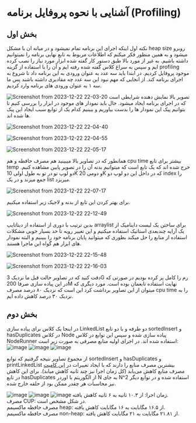 # آشنایی با نحوه پروفایل برنامه (Profiling)
## بخش اول
نکته اول اینکه اجرای این برنامه تمام نمیشود و در میانه ان با مشکل heap size روبرو میشود و به همین منظور فکر میکنم که اطلاعات مربوط به تابع نهایی برنامه را نمیتوانیم داشته باشیم.
به غیر از مورد بالا طبق دستور کار گفته شده ابزار مورد نیاز را نصب کرده ایم و سپس به سراغ کلاس گفته شده رفته ایم و آن را با استفاده از گزینه profiling موجود پروفایل کردیم. در ابتدا باید سه عدد به عنوان ورودی به این برنامه داد تا شروع به اجرای برنامه کند. از انجایی که مهم نبود این سه عدد چه مقادیری داشته باشند پس ما سه ۱ به عنوان ورودی های برنامه وارد کردیم.

![Screenshot from 2023-12-22 22-03-20](https://github.com/seyyedAlirezaGhazanfari/ProfilingTest/assets/59168138/51c72d17-1aca-4db5-8fd3-9470529cbabf)
تصویر بالا نمایش دهنده شرایطی است که در اجرای برنامه ایجاد میشود.
حال باید نمودار های موجود در ابزار را بررسی کنیم تا بتوانیم پیک این نمودار ها را بدست بیاوریم و ببینیم کدام یک از توابع سبب ایجاد این پیک ها شده اند.

![Screenshot from 2023-12-22 22-04-40](https://github.com/seyyedAlirezaGhazanfari/ProfilingTest/assets/59168138/4ae93767-f738-4605-9c06-befd98dd2dbf)

![Screenshot from 2023-12-22 22-04-55](https://github.com/seyyedAlirezaGhazanfari/ProfilingTest/assets/59168138/e042d9a9-2c41-43a1-9d55-9d05d1d2cc60)

![Screenshot from 2023-12-22 22-05-17](https://github.com/seyyedAlirezaGhazanfari/ProfilingTest/assets/59168138/ee09bddb-18bf-42bb-8138-c8bd36cdbc31)

همانطور که در تصاویر بالا میبینید هم مصرف حافظه و هم cpu time بیشتر برای تابع temp خرج شده اند که یک تابع است که میتوانیم بدنه آن را در تصویر پایین مشاهده کنیم. دو لوپ تو در تو به طول اولی 10K و دومی 20K که در داخل این دو لوپ دو index را جمع میزند و در یک list میریزد.

![Screenshot from 2023-12-22 22-07-17](https://github.com/seyyedAlirezaGhazanfari/ProfilingTest/assets/59168138/ebae48c5-e24a-4b3c-b51b-d8834ad3ddc6)

برای بهتر کردن این تابع از بدنه و لاجیک زیر استفاده میکنیم.

![Screenshot from 2023-12-22 22-12-49](https://github.com/seyyedAlirezaGhazanfari/ProfilingTest/assets/59168138/a7e6439c-39e6-44d0-bdd9-0feae320c05d)

بدین ترتیب با دوری از استفاده از دیتاتایپ arraylist برای ساختن یک لیست داینامیک از یک آرایه چندبعدی استاتیک استفاده میکنیم و این تغییر رویه تا حد بسیار خوبی مشکلات استفاده از منابع را حل میکند بطوری که میتوانید پایان برنامه خود را ببینیم و البته نمودار های ابزار هم گواه این ماجرا هستند.

![Screenshot from 2023-12-22 22-15-48](https://github.com/seyyedAlirezaGhazanfari/ProfilingTest/assets/59168138/d76fcb4a-264b-4912-9d12-12a9be8e9137)


![Screenshot from 2023-12-22 22-16-03](https://github.com/seyyedAlirezaGhazanfari/ProfilingTest/assets/59168138/2dbc6223-6605-405b-980b-2aebb4b779ce)

دقت کنید که در تصاویر حالت قبل ما نزدیک 3G رم را کامل پر کرده بودیم در صورتی که در این پیاده سازی صرفا 200M نهایت استفاده تابعمان بوده است. مورد دیگری که میتوان از این تصاویر برداشت کرد این است که نزدیک ۸۰ درصد مصرف cpu time را به نزدیک ۳۰ درصد کاهش داده ایم.

## بخش دوم
در اینجا یک کلاس برای پیاده سازی LinkedList دو طرفه و با دو تابع sortedInsert و hasDuplicates در کلاس Node پیاده سازی شده و سپس این توابع در کلاس NodeRunner استفاده شده اند.
در اجرای اولیه منابع مصرفی به صورت زیر است:
![image](https://github.com/seyyedAlirezaGhazanfari/ProfilingTest/assets/56260232/5b414488-4ea3-4adf-9c7b-f16bc63d4b11)
![image](https://github.com/seyyedAlirezaGhazanfari/ProfilingTest/assets/56260232/24bfa8c9-2c59-46da-9410-d54cc003d101)
![image](https://github.com/seyyedAlirezaGhazanfari/ProfilingTest/assets/56260232/1bc981fe-fb0f-42f9-b39e-b277c3d3a399)

از مجموع تصاویر نتیجه گرفتیم که توابع sortedInsert و hasDuplicates و printLinkedList بیشترین مصرف منابع را دارند که با ایجاد تغییرات در [این کامیت](https://github.com/seyyedAlirezaGhazanfari/ProfilingTest/commit/013db2c4c14c409ba0f41f64a8ef18acde584530) مصرف منابع کاهش می‌یابد (کل زمان اجرا نیز چند ثانیه کاهش میابد). برای این کاهش در تابع hasDuplicates از الگوریتم با اوردر N به جای N^2 استفاده شده و در توابع دیگر نیز محاسبات هر چقدر ممکن بود از حلقه خارج شده.


![image](https://github.com/seyyedAlirezaGhazanfari/ProfilingTest/assets/56260232/14a4732f-207f-4670-8113-f2760436169b)
![image](https://github.com/seyyedAlirezaGhazanfari/ProfilingTest/assets/56260232/6a60c4c5-075a-41a3-a0a2-47b8636a254e)
![image](https://github.com/seyyedAlirezaGhazanfari/ProfilingTest/assets/56260232/5bfa8b9e-742e-49fe-836c-ef9f31700589)
زمان اجرا: از ۱۰.۳ ثانیه به ۶ ثانیه کاهش یافته.<br/>
مصرف CUP: در شکل مشخص است.<br/>
مصرف حافظه ماکسیمم heap: از ۱۶.۵ مگابایت به ۱۶ مگابایت کاهش یافته.<br/>
مصرف حافظه ماکسیمم non-heap: از ۲۱.۸۱ مگابایت به ۲۱ مگابایت کاهش یافته.





